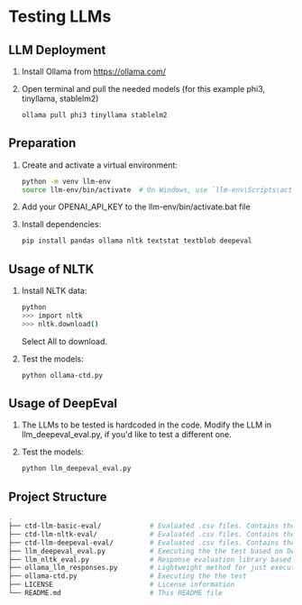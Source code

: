 # Testing LLMs

## LLM Deployment

1. Install Ollama from https://ollama.com/

2. Open terminal and pull the needed models (for this example phi3, tinyllama, stablelm2)
    ```bash
    ollama pull phi3 tinyllama stablelm2
    ```
## Preparation
1. Create and activate a virtual environment:
    ```bash
    python -m venv llm-env
    source llm-env/bin/activate  # On Windows, use `llm-env\Scripts\activate`
    ```

2. Add your OPENAI_API_KEY to the llm-env/bin/activate.bat file

3. Install dependencies:
    ```bash
    pip install pandas ollama nltk textstat textblob deepeval
    ```

## Usage of NLTK

1. Install NLTK data:
    ```bash
    python
    >>> import nltk
    >>> nltk.download()
    ```
    Select All to download.

2. Test the models:
    ```bash
    python ollama-ctd.py
    ```

## Usage of DeepEval

1. The LLMs to be tested is hardcoded in the code. Modify the LLM in llm_deepeval_eval.py, if you'd like to test a different one.

2. Test the models:
    ```bash
    python llm_deepeval_eval.py
    ```

## Project Structure
```bash
.
├── ctd-llm-basic-eval/            # Evaluated .csv files. Contains the prompts, the responses, and the PASS/FAIL verdict.
├── ctd-llm-nltk-eval/             # Evaluated .csv files. Contains the prompts, the responses, and the PASS/FAIL verdict and NLTK based statistical metrics
├── ctd-llm-deepeval-eval/         # Evaluated .csv files. Contains the prompts, the responses, and the PASS/FAIL verdict based on DeepEval
├── llm_deepeval_eval.py           # Executing the the test based on DeepEval
├── llm_nltk_eval.py               # Response evaluation library based on text statistics
├── ollama_llm_responses.py        # Lightweight method for just executing a prompt from a given LLM
├── ollama-ctd.py                  # Executing the the test
├── LICENSE                        # License information
└── README.md                      # This README file
```
